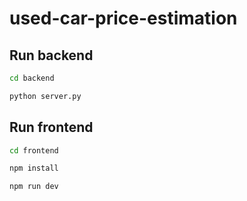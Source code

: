 # used-car-price-estimation


## Run backend
``` bash
cd backend

python server.py
```

## Run frontend
``` bash
cd frontend

npm install

npm run dev
```
